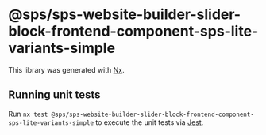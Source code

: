 # @sps/sps-website-builder-slider-block-frontend-component-sps-lite-variants-simple

This library was generated with [Nx](https://nx.dev).

## Running unit tests

Run `nx test @sps/sps-website-builder-slider-block-frontend-component-sps-lite-variants-simple` to execute the unit tests via [Jest](https://jestjs.io).
